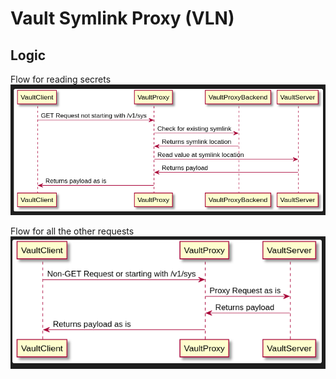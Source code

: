 # Vault Symlink Proxy (VLN)

## Logic

Flow for reading secrets
![read flow](docs/UML/read.png)

Flow for all the other requests
![other flow](docs/UML/other.png)